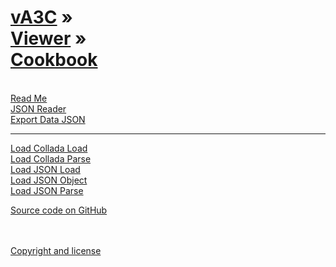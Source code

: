 [vA3C](../../index.html ) &raquo;<br>[Viewer]( ../readme-reader.html ) &raquo;<br>[Cookbook]( ./index.html )
=================================================================================================
<br>
<div id=rm >
	<a href=JavaScript:displayMD("#readme.md#rm"); >Read Me</a>
</div>

<div class=menu id=jr >
	<a href=JavaScript:displayMD("#json-reader/readme.md#jr"); >JSON Reader</a>
</div>

<div class=menu id=ed>
	<a href=JavaScript:displayMD("#export-data-json/readme.md#ed"); >Export Data JSON</a>
</div>

***

<div class=menu id=lcl >
	<a href=JavaScript:displayMD("#load-collada-load/readme.md#lcl"); >Load Collada Load</a>
</div>

<div class=menu id=lcp >
	<a href=JavaScript:displayMD("#load-collada-parse/readme.md#lcp"); >Load Collada Parse</a>
</div>


<div class=menu id=ljl >
	<a href=JavaScript:displayMD("#load-json-load/readme.md#ljl"); >Load JSON Load</a>
</div>


<div class=menu id=ljo >
	<a href=JavaScript:displayMD("#load-json-object/readme.md#ljo"); >Load JSON Object</a>
</div>


<div class=menu id=ljp >
	<a href=JavaScript:displayMD("#load-json-parse/readme.md#ljp"); >Load JSON Parse</a>
</div>





<!--
http://va3c.github.io/viewer/cookbook/json-reader/readme-reader.html

<i class="fa fa-external-link"></i> [Live Demo (latest)]( http://va3c.github.io/viewer/va3c-editor/latest/index.html ) 
-->

<i class="fa fa-github"></i> [Source code on GitHub]( https://github.com/va3c/viewer/tree/gh-pages/cookbook )  
<br>
<br>

<i class="fa fa-copy"></i> [Copyright and license]( https://github.com/va3c/va3c.github.io/blob/master/LICENSE )